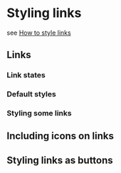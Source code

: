 # Styling links

see [How to style links](https://developer.mozilla.org/en-US/docs/Learn/CSS/Styling_text/Styling_links)

## Links

### Link states

### Default styles

### Styling some links

## Including icons on links

## Styling links as buttons
